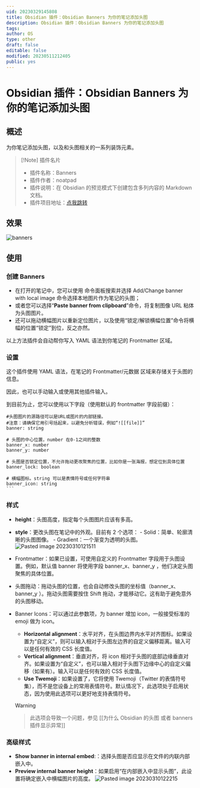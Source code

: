 ```yaml
---
uid: 20230329145808
title: Obsidian 插件：Obsidian Banners 为你的笔记添加头图
description: Obsidian 插件：Obsidian Banners 为你的笔记添加头图
tags: 
author: OS
type: other
draft: false
editable: false
modified: 20230511212405
public: yes
---
```


# Obsidian 插件：Obsidian Banners 为你的笔记添加头图

## 概述

为你笔记添加头图，以及和头图相关的一系列装饰元素。

> [!Note] 插件名片
>
> - 插件名称：Banners
> - 插件作者：noatpad
> - 插件说明：在 Obsidian 的预览模式下创建包含多列内容的 Markdown 文档。
> - 插件项目地址：[点我跳转](https://github.com/noatpad/obsidian-banners)

## 效果

![banners](Resource/Images/327fce9e5662b114dfdb022a4937b8b9_MD5.gif)

## 使用

### 创建 Banners

- 在打开的笔记中，您可以使用 命令面板搜索并选择
    Add/Change banner with local image 命令选择本地图片作为笔记的头图；
- 或者您可以选择“**Paste banner from clipboard**”命令，将复制图像 URL 粘体为头图图片。
- 还可以拖动横幅图片以重新定位图片，以及使用“锁定/解锁横幅位置”命令将横幅的位置“锁定”到位，反之亦然。

以上方法插件会自动帮你写入 YAML 语法到你笔记的 Frontmatter 区域。

### 设置

这个插件使用 YAML 语法，在笔记的 Frontmatter/元数据 区域来存储关于头图的信息。

因此，也可以手动输入或使用其他插件输入。

到目前为止，您可以使用以下字段（使用默认的 frontmatter 字段前缀）：

````语法
#头图图片的源路径可以是URL或图片的内部链接。
#注意：请确保它用引号括起来，以避免分析错误，例如“![[file]]”
banner: string

# 头图的中心位置，number 在0-1之间的整数
banner_x: number
banner_y: number

# 头图是否锁定位置，不允许拖动更改聚焦的位置，比如你是一张海报，想定位到具体位置
banner_lock: boolean

# 横幅图标。string 可以是表情符号或任何字符串
banner_icon: string
```
````

### 样式

- **height**：头图高度，指定每个头图图片应该有多高。
- **style**：更改头图在笔记中的外观。目前有 2 个选项： - Solid：简单、轮廓清晰的头图图像。 - Gradient：一个渐变为透明的头图。
    ![Pasted image 20230310121511](Resource/Images/eed105d4b9e597fbb2c044729d2ccae6_MD5.png)

- Frontmatter：如果已设置，可使用自定义的 Frontmatter 字段用于头图设置。例如，默认值 banner 将使用字段 banner_x、banner_y ，他们决定头图聚焦的具体位置。
- 头图拖动：拖动头图的位置，也会自动修改头图的坐标值（banner_x、banner_y ）。拖动头图需要按住 Shift 拖动，才能移动它。这有助于避免意外的头图移动。
- Banner Icons：可以通过此参数项，为 banner 增加 icon，一般接受标准的 emoji 做为 icon。
    - **Horizontal alignment**：水平对齐，在头图边界内水平对齐图标。如果设置为“自定义”，则可以输入相对于头图左边界的自定义偏移距离。输入可以是任何有效的 CSS 长度值。
    - **Vertical alignment**：垂直对齐，将 icon 相对于头图的底部边缘垂直对齐。如果设置为“自定义”，也可以输入相对于头图下边缘中心的自定义偏移（如果有）。输入可以是任何有效的 CSS 长度值。
    - **Use Twemoji**：如果设置了，它将使用 Twemoji（Twitter 的表情符号集），而不是您设备上的常用表情符号。默认情况下，此选项处于启用状态，因为使用此选项可以更好地支持表情符号。

    > [!WARNING]

    > 此选项会导致一个问题，参见 [[为什么 Obsidian 的头图 或者 banners 插件显示异常]]

### 高级样式

- **Show banner in internal embed**:：选择头图是否应显示在文件的内联内部嵌入中。
- **Preview internal banner height**：如果启用“在内部嵌入中显示头图”，此设置将确定嵌入中横幅图片的高度。
    ![Pasted image 20230310122215](Resource/Images/9a6192ee7983f75c5fa2711da0a6e1ef_MD5.png)
